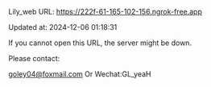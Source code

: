 Lily_web URL: https://222f-61-165-102-156.ngrok-free.app

Updated at: 2024-12-06 01:18:31

If you cannot open this URL, the server might be down.

Please contact: 

goley04@foxmail.com Or Wechat:GL_yeaH